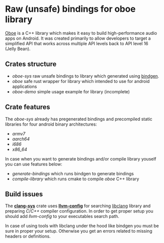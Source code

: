 # Raw (unsafe) bindings for **oboe** library

[Oboe](https://github.com/google/oboe) is a C++ library which makes it easy to build high-performance audio apps on Android. It was created primarily to allow developers to target a simplified API that works across multiple API levels back to API level 16 (Jelly Bean).

## Crates structure

* _oboe-sys_ raw unsafe bindings to library which generated using [bindgen](https://crates.io/crates/bindgen).
* _oboe_ safe rust wrapper for library which intended to use for android applications
* _oboe-demo_ simple usage example for library (incomplete)

## Crate features

The *oboe-sys* already has pregenerated bindings
and precompiled static libraries for four android binary
architectures:

* _armv7_
* _aarch64_
* _i686_
* _x86_64_

In case when you want to generate bindings and/or compile library
youself you can use features below:

* _generate-bindings_ which runs bindgen to generate bindings
* _compile-library_ which runs cmake to compile _oboe_ C++ library

## Build issues

The **[clang-sys](https://crates.io/crates/clang-sys)** crate uses
**[llvm-config](http://llvm.org/docs/CommandGuide/llvm-config.html)**
for searching [libclang](https://clang.llvm.org/docs/Tooling.html)
library and preparing _C_/_C++_ compiler configuration.
In order to get proper setup you should add *llvm-config* to your
executables search path.

In case of using tools with libclang under the hood like bindgen
you must be sure in proper your setup. Otherwise you get an errors
related to missing headers or definitions.
